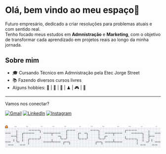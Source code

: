 #  Olá, bem vindo ao meu espaço📍
<p align="left">
  Futuro empresário, dedicado a criar resoluções para problemas atuais e com sentido real. <br>
 Tenho focado meus estudos em <strong>Admnistração</strong> e <strong>Marketing</strong>, com o objetivo de transformar cada aprendizado em projetos reais ao longo da minha jornada.
</p>

## Sobre mim

- 🎓 Cursando Técnico em Admnistração pela Etec Jorge Street
- 📚 Fazendo diversos cursos livres
- Alguns hobbies: 🥋 | 🎹 | 🏐 | ♟ | 🎮 | 📖

---
<p align="left">
  Vamos nos conectar?
</p>

<p align="left">
  <a href="https://mail.google.com/mail/u/0/?fs=1&to=davi3artem@gmail.com&tf=cm" title="Gmail">
  <img src="https://img.shields.io/badge/-Gmail-FF0000?style=flat-square&labelColor=FF0000&logo=gmail&logoColor=white&link=LINK-DO-SEU-GMAIL" alt="Gmail"/></a>
  <a href="https://www.linkedin.com/in/daviartem" title="LinkedIn">
  <img src="https://img.shields.io/badge/-Linkedin-0e76a8?style=flat-square&logo=Linkedin&logoColor=white&link=LINK-DO-SEU-LINKEDIN" alt="LinkedIn"/></a>
  <a href="https://www.instagram.com/daviiartem/" title="Instagram">
  <img src="https://img.shields.io/badge/-Instagram-DF0174?style=flat-square&labelColor=DF0174&logo=instagram&logoColor=white&link=LINK-DO-SEU-INSTAGRAM" alt="Instagram"/></a>
</p>
<br>

<picture>
  <source media="(prefers-color-scheme: dark)" srcset="https://raw.githubusercontent.com/eduardavieira-dev/eduardavieira-dev/output/pacman-contribution-graph-dark.svg">
  <source media="(prefers-color-scheme: light)" srcset="https://raw.githubusercontent.com/eduardavieira-dev/eduardavieira-dev/output/pacman-contribution-graph.svg">
  <img alt="pacman contribution graph" src="https://raw.githubusercontent.com/eduardavieira-dev/eduardavieira-dev/output/pacman-contribution-graph.svg">
</picture>
